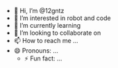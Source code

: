 - 👋 Hi, I’m @12gntz
- 👀 I’m interested in robot and code
- 🌱 I’m currently learning 
- 💞️ I’m looking to collaborate on 
- 📫 How to reach me ...
- 😄 Pronouns: ...
  - ⚡ Fun fact: ...

<!---
12gntz/12gntz is a ✨ special ✨ repository because its `README.md` (this file) appears on your GitHub profile.
You can click the Preview link to take a look at your changes.
--->
